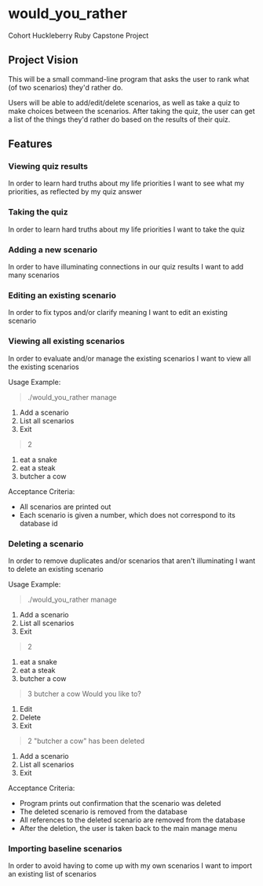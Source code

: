 # would_you_rather
Cohort Huckleberry Ruby Capstone Project

## Project Vision

This will be a small command-line program that asks the user to rank what (of two scenarios) they'd rather do.

Users will be able to add/edit/delete scenarios, as well as take a quiz to make choices between the scenarios.  After taking the quiz, the user can get a list of the things they'd rather do based on the results of their quiz.

## Features

### Viewing quiz results

In order to learn hard truths about my life priorities
I want to see what my priorities, as reflected by my quiz answer

### Taking the quiz

In order to learn hard truths about my life priorities
I want to take the quiz

### Adding a new scenario

In order to have illuminating connections in our quiz results
I want to add many scenarios

### Editing an existing scenario

In order to fix typos and/or clarify meaning
I want to edit an existing scenario

### Viewing all existing scenarios

In order to evaluate and/or manage the existing scenarios
I want to view all the existing scenarios

Usage Example:

  > ./would_you_rather manage
  1. Add a scenario
  2. List all scenarios
  3. Exit
  > 2
  1. eat a snake
  2. eat a steak
  3. butcher a cow

Acceptance Criteria:

  * All scenarios are printed out
  * Each scenario is given a number, which does not correspond to its database id

### Deleting a scenario
 
In order to remove duplicates and/or scenarios that aren't illuminating
I want to delete an existing scenario

Usage Example:

  > ./would_you_rather manage
  1. Add a scenario
  2. List all scenarios
  3. Exit
  > 2
  1. eat a snake
  2. eat a steak
  3. butcher a cow
  > 3
  butcher a cow
  Would you like to?
  1. Edit
  2. Delete
  3. Exit
  > 2
  "butcher a cow" has been deleted
  1. Add a scenario
  2. List all scenarios
  3. Exit

Acceptance Criteria:

  * Program prints out confirmation that the scenario was deleted
  * The deleted scenario is removed from the database
  * All references to the deleted scenario are removed from the database
  * After the deletion, the user is taken back to the main manage menu

### Importing baseline scenarios

In order to avoid having to come up with my own scenarios
I want to import an existing list of scenarios
